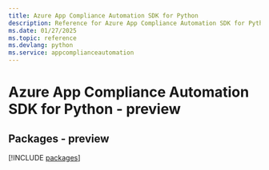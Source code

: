 ```yaml
---
title: Azure App Compliance Automation SDK for Python
description: Reference for Azure App Compliance Automation SDK for Python
ms.date: 01/27/2025
ms.topic: reference
ms.devlang: python
ms.service: appcomplianceautomation
---
```

# Azure App Compliance Automation SDK for Python - preview
## Packages - preview
[!INCLUDE [packages](app-compliance-automation-index.md)]